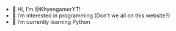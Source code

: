 - 👋 Hi, I’m @KhyengamerYT!
- 👀 I’m interested in programming (Don't we all on this website?)
- 🌱 I’m currently learning Python
